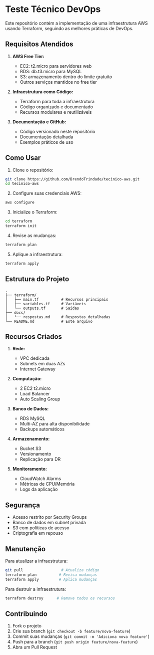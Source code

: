 # Teste Técnico DevOps

Este repositório contém a implementação de uma infraestrutura AWS usando Terraform, seguindo as melhores práticas de DevOps.

## Requisitos Atendidos

1. **AWS Free Tier:**
   - EC2: t2.micro para servidores web
   - RDS: db.t3.micro para MySQL
   - S3: armazenamento dentro do limite gratuito
   - Outros serviços mantidos no free tier

2. **Infraestrutura como Código:**
   - Terraform para toda a infraestrutura
   - Código organizado e documentado
   - Recursos modulares e reutilizáveis

3. **Documentação e GitHub:**
   - Código versionado neste repositório
   - Documentação detalhada
   - Exemplos práticos de uso

## Como Usar

1. Clone o repositório:
```bash
git clone https://github.com/BrendoTrindade/tecinico-aws.git
cd tecinico-aws
```

2. Configure suas credenciais AWS:
```bash
aws configure
```

3. Inicialize o Terraform:
```bash
cd terraform
terraform init
```

4. Revise as mudanças:
```bash
terraform plan
```

5. Aplique a infraestrutura:
```bash
terraform apply
```

## Estrutura do Projeto

```
.
├── terraform/
│   ├── main.tf          # Recursos principais
│   ├── variables.tf     # Variáveis
│   └── outputs.tf       # Saídas
├── docs/
│   └── respostas.md     # Respostas detalhadas
└── README.md            # Este arquivo
```

## Recursos Criados

1. **Rede:**
   - VPC dedicada
   - Subnets em duas AZs
   - Internet Gateway

2. **Computação:**
   - 2 EC2 t2.micro
   - Load Balancer
   - Auto Scaling Group

3. **Banco de Dados:**
   - RDS MySQL
   - Multi-AZ para alta disponibilidade
   - Backups automáticos

4. **Armazenamento:**
   - Bucket S3
   - Versionamento
   - Replicação para DR

5. **Monitoramento:**
   - CloudWatch Alarms
   - Métricas de CPU/Memória
   - Logs da aplicação

## Segurança

- Acesso restrito por Security Groups
- Banco de dados em subnet privada
- S3 com políticas de acesso
- Criptografia em repouso

## Manutenção

Para atualizar a infraestrutura:
```bash
git pull                 # Atualiza código
terraform plan          # Revisa mudanças
terraform apply         # Aplica mudanças
```

Para destruir a infraestrutura:
```bash
terraform destroy      # Remove todos os recursos
```

## Contribuindo

1. Fork o projeto
2. Crie sua branch (`git checkout -b feature/nova-feature`)
3. Commit suas mudanças (`git commit -m 'Adiciona nova feature'`)
4. Push para a branch (`git push origin feature/nova-feature`)
5. Abra um Pull Request
